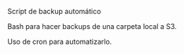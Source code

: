 Script de backup automático

Bash para hacer backups de una carpeta local a S3.

Uso de cron para automatizarlo.